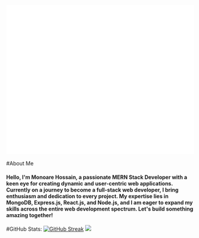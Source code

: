 <div align="center">
	<br>
	<a href="https://raw.githubusercontent.com/sindresorhus/css-in-readme-like-wat/main/readme.md">
	<a href="https://github.com/sindresorhus/css-in-readme-like-wat/blame/main/header.svg">
		<img src="header.svg" width="1200" height="400" alt="Click to see the source">
	</a>
	<br>
</div>


#About Me
#### Hello, I'm Monoare Hossain, a passionate MERN Stack Developer with a keen eye for creating dynamic and user-centric web applications. Currently on a journey to become a full-stack web developer, I bring enthusiasm and dedication to every project. My expertise lies in MongoDB, Express.js, React.js, and Node.js, and I am eager to expand my skills across the entire web development spectrum. Let's build something amazing together!


#GitHub Stats:
[![GitHub Streak](https://github-readme-streak-stats.herokuapp.com?user=monoare&theme=monokai)](https://git.io/streak-stats)
![](http://github-profile-summary-cards.vercel.app/api/cards/repos-per-language?username=monoare&theme=default)

